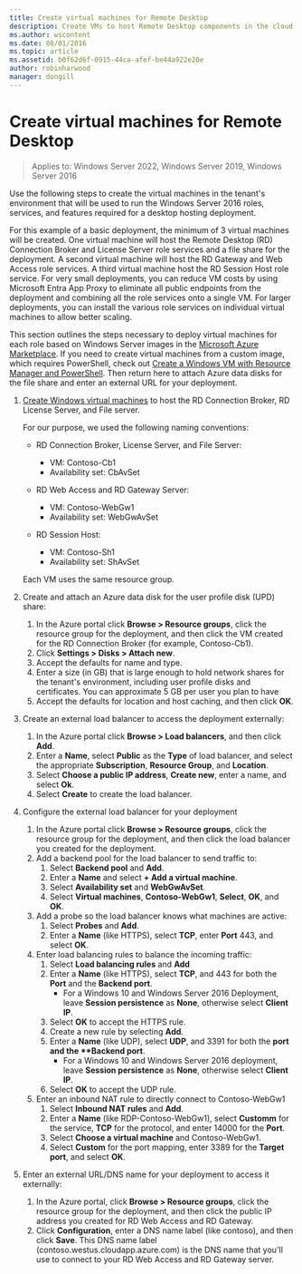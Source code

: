 ```yaml
---
title: Create virtual machines for Remote Desktop
description: Create VMs to host Remote Desktop components in the cloud.
ms.author: wscontent
ms.date: 08/01/2016
ms.topic: article
ms.assetid: b0f62d6f-0915-44ca-afef-be44a922e20e
author: robinharwood
manager: dongill
---
```


# Create virtual machines for Remote Desktop

>Applies to: Windows Server 2022, Windows Server 2019, Windows Server 2016

Use the following steps to create the virtual machines in the tenant's environment that will be used to run the Windows Server 2016 roles, services, and features required for a desktop hosting deployment.

For this example of a basic deployment, the minimum of 3 virtual machines will be created. One virtual machine will host the Remote Desktop (RD) Connection Broker and License Server role services and a file share for the deployment. A second virtual machine will host the RD Gateway and Web Access role services.  A third virtual machine host the RD Session Host role service. For very small deployments, you can reduce VM costs by using Microsoft Entra App Proxy to eliminate all public endpoints from the deployment and combining all the role services onto a single VM. For larger deployments, you can install the various role services on individual virtual machines to allow better scaling.

This section outlines the steps necessary to deploy virtual machines for each role based on Windows Server images in the [Microsoft Azure Marketplace](https://azure.microsoft.com/marketplace/). If you need to create virtual machines from a custom image, which requires PowerShell, check out [Create a Windows VM with Resource Manager and PowerShell](/azure/virtual-machines/windows/quick-create-powershell). Then return here to attach Azure data disks for the file share and enter an external URL for your deployment.

1. [Create Windows virtual machines](/azure/virtual-machines/windows/quick-create-portal) to host the RD Connection Broker, RD License Server, and File server.

   For our purpose, we used the following naming conventions:
   - RD Connection Broker, License Server, and File Server:
       - VM: Contoso-Cb1
       - Availability set: CbAvSet
   - RD Web Access and RD Gateway Server:
       - VM: Contoso-WebGw1
       - Availability set: WebGwAvSet

   - RD Session Host:
       - VM: Contoso-Sh1
       - Availability set: ShAvSet

   Each VM uses the same resource group.
2. Create and attach an Azure data disk for the user profile disk (UPD) share:
   1.  In the Azure portal click **Browse > Resource groups**, click the resource group for the deployment, and then click the VM created for the RD Connection Broker (for example, Contoso-Cb1).
   2.  Click **Settings > Disks > Attach new**.
   3.  Accept the defaults for name and type.
   4.  Enter a size (in GB) that is large enough to hold network shares for the tenant's environment, including user profile disks and certificates. You can approximate 5 GB per user you plan to have
   5.  Accept the defaults for location and host caching, and then click **OK**.
3. Create an external load balancer to access the deployment externally:
   1. In the Azure portal click **Browse > Load balancers**, and then click **Add**.
   2. Enter a **Name**, select **Public** as the **Type** of load balancer, and select the appropriate **Subscription**, **Resource Group**, and **Location**.
   3. Select **Choose a public IP address**, **Create new**, enter a name, and select **Ok**.
   4. Select **Create** to create the load balancer.
4. Configure the external load balancer for your deployment
   1. In the Azure portal click **Browse > Resource groups**, click the resource group for the deployment, and then click the load balancer you created for the deployment.
   2. Add a backend pool for the load balancer to send traffic to:
       1. Select **Backend pool** and **Add**.
       2. Enter a **Name** and select **\+ Add a virtual machine**.
       3. Select **Availability set** and **WebGwAvSet**.
       4. Select **Virtual machines**, **Contoso-WebGw1**, **Select**, **OK**, and **OK**.
   3. Add a probe so the load balancer knows what machines are active:
       1. Select **Probes** and **Add**.
       2. Enter a **Name** (like HTTPS), select **TCP**, enter **Port** 443, and select **OK**.
   4. Enter load balancing rules to balance the incoming traffic:
      1. Select **Load balancing rules** and **Add**
      2. Enter a **Name** (like HTTPS), select **TCP**, and 443 for both the **Port** and the **Backend port**.
          - For a Windows 10 and Windows Server 2016 Deployment, leave **Session persistence** as **None**, otherwise select **Client IP**.
      3. Select **OK** to accept the HTTPS rule.
      4. Create a new rule by selecting **Add**.
      5. Enter a **Name** (like UDP), select **UDP**, and 3391 for both the <strong>port and the **Backend port</strong>.
          - For a Windows 10 and Windows Server 2016 deployment, leave **Session persistence** as **None**, otherwise select **Client IP**.
      6. Select **OK** to accept the UDP rule.
   5. Enter an inbound NAT rule to directly connect to Contoso-WebGw1
       1. Select **Inbound NAT rules** and **Add**.
       2. Enter a **Name** (like RDP-Contoso-WebGw1), select **Customm** for the service, **TCP** for the protocol, and enter 14000 for the **Port**.
       3. Select **Choose a virtual machine** and Contoso-WebGw1.
       4. Select **Custom** for the port mapping, enter 3389 for the **Target port**, and select **OK**.
5. Enter an external URL/DNS name for your deployment to access it externally:
   1.  In the Azure portal, click **Browse > Resource groups**, click the resource group for the deployment, and then click the public IP address you created for RD Web Access and RD Gateway.
   2.  Click **Configuration**, enter a DNS name label (like contoso), and then click **Save**. This DNS name label (contoso.westus.cloudapp.azure.com) is the DNS name that you'll use to connect to your RD Web Access and RD Gateway server.
